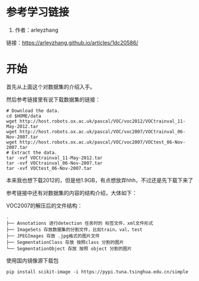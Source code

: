 # 参考学习链接

1. 作者：arleyzhang

链接：https://arleyzhang.github.io/articles/1dc20586/

# 开始

首先从上面这个对数据集的介绍入手。

然后参考链接里有说下载数据集的链接：

```
# Download the data.
cd $HOME/data
wget http://host.robots.ox.ac.uk/pascal/VOC/voc2012/VOCtrainval_11-May-2012.tar
wget http://host.robots.ox.ac.uk/pascal/VOC/voc2007/VOCtrainval_06-Nov-2007.tar
wget http://host.robots.ox.ac.uk/pascal/VOC/voc2007/VOCtest_06-Nov-2007.tar
# Extract the data.
tar -xvf VOCtrainval_11-May-2012.tar
tar -xvf VOCtrainval_06-Nov-2007.tar
tar -xvf VOCtest_06-Nov-2007.tar
```

本来我也想下载2012的，但是他1.9GB，有点想放弃hhh，不过还是先下载下来了



参考链接中还有对数据集的内容的结构介绍，大体如下：

VOC2007的解压后的文件结构：

```
.
├── Annotations 进行detection 任务时的 标签文件，xml文件形式
├── ImageSets 存放数据集的分割文件，比如train，val，test
├── JPEGImages 存放 .jpg格式的图片文件
├── SegmentationClass 存放 按照class 分割的图片
└── SegmentationObject 存放 按照 object 分割的图片
```





使用国内镜像源下载包

```
pip install scikit-image -i https://pypi.tuna.tsinghua.edu.cn/simple

```

